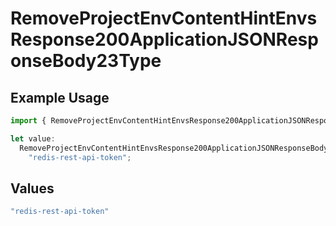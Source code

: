 # RemoveProjectEnvContentHintEnvsResponse200ApplicationJSONResponseBody23Type

## Example Usage

```typescript
import { RemoveProjectEnvContentHintEnvsResponse200ApplicationJSONResponseBody23Type } from "@vercel/sdk/models/operations/removeprojectenv.js";

let value:
  RemoveProjectEnvContentHintEnvsResponse200ApplicationJSONResponseBody23Type =
    "redis-rest-api-token";
```

## Values

```typescript
"redis-rest-api-token"
```